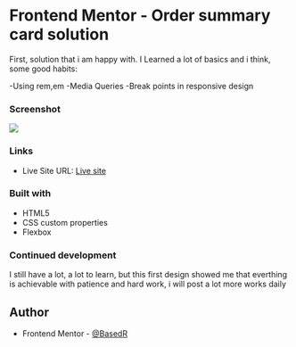 # Frontend Mentor - Order summary card solution

First, solution that i am happy with.
I Learned a lot of basics and i think, some good habits:

-Using rem,em
-Media Queries 
-Break points in responsive design 

### Screenshot
![](./work.png)
### Links

- Live Site URL: [Live site](https://frontendmentor-io-tau.vercel.app)

### Built with

- HTML5
- CSS custom properties
- Flexbox

### Continued development

I still have a lot, a lot to learn, but this first design showed me that everthing is achievable with patience and hard work, i will post a lot more works daily 

## Author
- Frontend Mentor - [@BasedR](https://www.frontendmentor.io/profile/BasedR)

